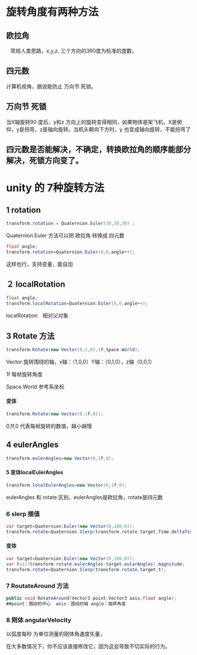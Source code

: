 # 旋转角度有两种方法

## 欧拉角

   常规人类思路，x,y,z, 三个方向的360度为标准的度数，

## 四元数

  计算机视角，据说能防止 万向节 死锁。

## 万向节 死锁

当X轴旋转90 度后，y和z 方向上的旋转变得相同，如果物体是架飞机，X是俯仰，y是拐弯，z是轴向旋转。当机头朝向下方时，y 也变成轴向旋转，不能拐弯了

## 四元数是否能解决，不确定，转换欧拉角的顺序能部分解决，死锁方向变了。

# unity 的 7种旋转方法

## 1 rotation

```cs
transform.rotation = Quaternion.Euler(30,30,30) ;
```

Quaternion.Euler 方法可以把 欧拉角 转换成 四元数

```cs
float angle;
transform.rotation=Quaternion.Euler(0,0,angle++);
```

这样也行，支持变量，能自加

## ２ localRotation

```cs
float angle;
transform.localRotation=Quaternion.Euler(0,0,angle++);
```

localRotation　相对父对象

## 3 Rotate 方法

```cs
transform.Rotate(new Vector(0,1,0),1f,Space.World);
```

Vector 旋转围绕的轴，x轴：（1,0,0）Y轴：（0,1,0），z轴（0,0,1）

1f 每帧旋转角度

Space.World 参考系坐标

#### 变体

```cs
transform.Rotate(new Vector(0,1f,0));
```

0,1f,0 代表每帧旋转的数值，越小越慢

## 4 eulerAngles

```cs
transform.eulerAngles=new Vector(0,1f,0);
```

#### 5 变体localEulerAngles

```cs
transform.localEulerAngles=new Vector(0,1f,0);
```

eulerAngles 和 rotate 区别，eulerAngles是欧拉角，rotate是四元数

### 6 slerp  插值

```cs
var target=Quaternion.Euler(new Vector(0,180,0));
transform.rotate=Quaternion.Slerp(transform.rotate,target,Time.deltaTime);
```

#### 变体

```cs
var target=Quaternion.Euler(new Vector(0,180,0));
var t=1/(transform.rotate.eulerAngles-target.eularAngles).magnitude;
transform.rotate=Quaternion.Slerp(transform.rotate,target,t);
```

### 7 RoutateAround 方法

```cs
public void RotateAround(Vector3 point,Vector3 axis,float angle);
##point：围绕的中心  axis：围绕的轴 angle：旋转角度
```

### 8 刚体 angularVelocity

以弧度每秒 为单位测量的刚体角速度矢量，

在大多数情况下，你不应该直接修改它，因为这会导致不切实际的行为。
